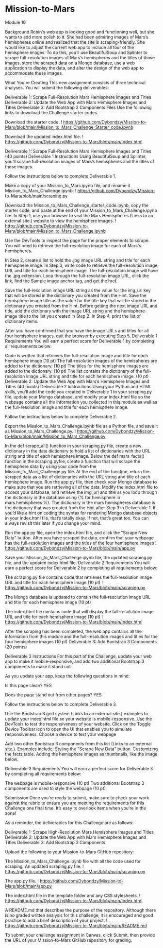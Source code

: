 # Mission-to-Mars


Module 10

Background
Robin's web app is looking good and functioning well, but she wants to add more polish to it. She had been admiring images of Mars’s hemispheres online and realized that the site is scraping-friendly. She would like to adjust the current web app to include all four of the hemisphere images. To do this, you’ll use BeautifulSoup and Splinter to scrape full-resolution images of Mars’s hemispheres and the titles of those images, store the scraped data on a Mongo database, use a web application to display the data, and alter the design of the web app to accommodate these images.

What You're Creating
This new assignment consists of three technical analyses. You will submit the following deliverables:

Deliverable 1: Scrape Full-Resolution Mars Hemisphere Images and Titles
Deliverable 2: Update the Web App with Mars Hemisphere Images and Titles
Deliverable 3: Add Bootstrap 3 Components
Files
Use the following links to download the Challenge starter codes.

Download the starter code.
! https://github.com/Dybondzy/Mission-to-Mars/blob/main/Mission_to_Mars_Challenge_Starter_code.ipynb

Download the updated index.html file.
! https://github.com/Dybondzy/Mission-to-Mars/blob/main/index.html

Deliverable 1: Scrape Full-Resolution Mars Hemisphere Images and Titles (40 points)
Deliverable 1 Instructions
Using BeautifulSoup and Splinter, you’ll scrape full-resolution images of Mars’s hemispheres and the titles of those images.

Follow the instructions below to complete Deliverable 1.

Make a copy of your Mission_to_Mars.ipynb file, and rename it Mission_to_Mars_Challenge.ipynb.
! https://github.com/Dybondzy/Mission-to-Mars/blob/main/scraping.py

Download the Mission_to_Mars_Challenge_starter_code.ipynb, copy the starter code, and paste at the end of your Mission_to_Mars_Challenge.ipynb file.
In Step 1, use your browser to visit the Mars Hemispheres (Links to an external site.) website to view the hemisphere images.
! https://github.com/Dybondzy/Mission-to-Mars/blob/main/Mission_to_Mars_Challenge.ipynb

Use the DevTools to inspect the page for the proper elements to scrape. You will need to retrieve the full-resolution image for each of Mars's hemispheres.

In Step 2, create a list to hold the .jpg image URL string and title for each hemisphere image.
In Step 3, write code to retrieve the full-resolution image URL and title for each hemisphere image. The full-resolution image will have the .jpg extension.
Loop through the full-resolution image URL, click the link, find the Sample image anchor tag, and get the href.


Save the full-resolution image URL string as the value for the img_url key that will be stored in the dictionary you created from the Hint.
Save the hemisphere image title as the value for the title key that will be stored in the dictionary you created from the Hint.
Before getting the next image URL and title, add the dictionary with the image URL string and the hemisphere image title to the list you created in Step 2.
In Step 4, print the list of dictionary items. 

After you have confirmed that you have the image URLs and titles for all four hemisphere images, quit the browser by executing Step 5.
Deliverable 1 Requirements
You will earn a perfect score for Deliverable 1 by completing all requirements below:

Code is written that retrieves the full-resolution image and title for each hemisphere image (10 pt)
The full-resolution images of the hemispheres are added to the dictionary. (10 pt)
The titles for the hemisphere images are added to the dictionary. (10 pt)
The list contains the dictionary of the full-resolution image URL string and title for each hemisphere image. (10 pt)
Deliverable 2: Update the Web App with Mars’s Hemisphere Images and Titles (40 points)
Deliverable 2 Instructions
Using your Python and HTML skills, you’ll add the code you created in Deliverable 1 to your scraping.py file, update your Mongo database, and modify your index.html file so the webpage contains all the information you collected in this module as well as the full-resolution image and title for each hemisphere image.

Follow the instructions below to complete Deliverable 2.

Export the Mission_to_Mars_Challenge.ipynb file as a Python file, and save it as Mission_to_Mars_Challenge.py.
! https://github.com/Dybondzy/Mission-to-Mars/blob/main/Mission_to_Mars_Challenge.py

In the def scrape_all() function in your scraping.py file, create a new dictionary in the data dictionary to hold a list of dictionaries with the URL string and title of each hemisphere image.
Below the def mars_facts() function in the scraping.pyfile, create a function that will scrape the hemisphere data by using your code from the Mission_to_Mars_Challenge.py file. At the end of the function, return the scraped data as a list of dictionaries with the URL string and title of each hemisphere image.
Run the app.py file, then check your Mongo database to make sure that you are retrieving all of the data.
Modify the index.html file to access your database, and retrieve the img_url and title as you loop through the dictionary in the database using {% for hemisphere in mars.hemispheres %}. The dictionary in the mars hemispheres database is the dictionary that was created from the Hint after Step 3 in Deliverable 1.
If you’d like a hint on coding the syntax for rendering Mongo database objects in your index.html file, that’s totally okay. If not, that’s great too. You can always revisit this later if you change your mind.

Run the app.py file, open the index.html file, and click the "Scrape New Data" button.
After you have scraped the data, confirm that your webpage has the full-resolution images and the titles of the four hemisphere images
! https://github.com/Dybondzy/Mission-to-Mars/blob/main/app.py

Save your Mission_to_Mars_Challenge.ipynb file, the updated scraping.py file, and the updated index.html file.
Deliverable 2 Requirements
You will earn a perfect score for Deliverable 2 by completing all requirements below:

The scraping.py file contains code that retrieves the full-resolution image URL and title for each hemisphere image (10 pt)
! https://github.com/Dybondzy/Mission-to-Mars/blob/main/scraping.py

The Mongo database is updated to contain the full-resolution image URL and title for each hemisphere image (10 pt)

The index.html file contains code that will display the full-resolution image URL and title for each hemisphere image (10 pt)
! https://github.com/Dybondzy/Mission-to-Mars/blob/main/index.html

After the scraping has been completed, the web app contains all the information from this module and the full-resolution images and titles for the four hemisphere images (10 pt)
Deliverable 3: Add Bootstrap 3 Components (20 points)

Deliverable 3 Instructions
For this part of the Challenge, update your web app to make it mobile-responsive, and add two additional Bootstrap 3 components to make it stand out

As you update your app, keep the following questions in mind:

Is this page clean?
YES

Does the page stand out from other pages?
YES

Follow the instructions below to complete Deliverable 3.

Use the Bootstrap 3 grid system (Links to an external site.) examples to update your index.html file so your website is mobile-responsive. Use the DevTools to test the responsiveness of your website.
Click on the Toggle Device Toolbar icon to open the UI that enables you to simulate responsiveness.
Choose a device to test your webpage

Add two other Bootstrap 3 components from this list (Links to an external site.). Examples include:
Styling the "Scrape New Data" button.
Customizing the facts table.
Adding the hemisphere images as thumbnails, like the image below.

Deliverable 3 Requirements
You will earn a perfect score for Deliverable 3 by completing all requirements below:

The webpage is mobile-responsive (10 pt)
Two additional Bootstrap 3 components are used to style the webpage (10 pt)


Submission
Once you’re ready to submit, make sure to check your work against the rubric to ensure you are meeting the requirements for this Challenge one final time. It’s easy to overlook items when you’re in the zone!

As a reminder, the deliverables for this Challenge are as follows:

Deliverable 1: Scrape High-Resolution Mars Hemisphere Images and Titles
Deliverable 2: Update the Web App with Mars Hemisphere Images and Titles
Deliverable 3: Add Bootstrap 3 Components

Upload the following to your Mission-to-Mars GitHub repository:

The Mission_to_Mars_Challenge.ipynb file with all the code used for scraping.
An updated scraping.py file.
! https://github.com/Dybondzy/Mission-to-Mars/blob/main/scraping.py

The app.py file.
! https://github.com/Dybondzy/Mission-to-Mars/blob/main/app.py

The index.html file in the template folder and any CSS stylesheets.
! https://github.com/Dybondzy/Mission-to-Mars/blob/main/index.html


A README.md that describes the purpose of the repository. Although there is no graded written analysis for this challenge, it is encouraged and good practice to add a brief description of your project.
! https://github.com/Dybondzy/Mission-to-Mars/blob/main/README.md

To submit your challenge assignment in Canvas, click Submit, then provide the URL of your Mission-to-Mars GitHub repository for grading.

